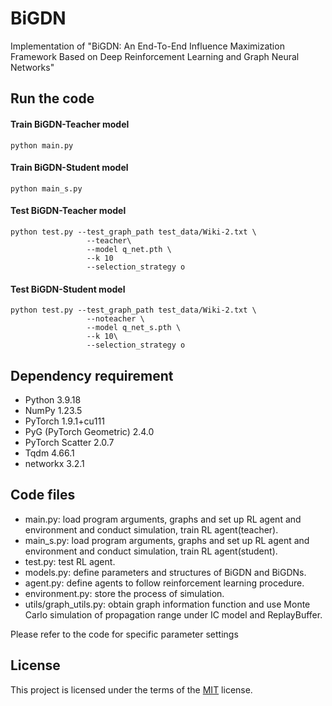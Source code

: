# BiGDN

Implementation of "BiGDN: An End-To-End Influence Maximization Framework Based on Deep Reinforcement Learning and Graph Neural Networks"

Run the code
------------

#### Train BiGDN-Teacher model

	python main.py 

#### Train BiGDN-Student model

	python main_s.py 

#### Test BiGDN-Teacher model

	python test.py --test_graph_path test_data/Wiki-2.txt \
                     --teacher\
                     --model q_net.pth \
                     --k 10 
                     --selection_strategy o

#### Test BiGDN-Student model

	python test.py --test_graph_path test_data/Wiki-2.txt \
                     --noteacher \
                     --model q_net_s.pth \
                     --k 10\
                     --selection_strategy o


Dependency requirement
----------------------

- Python 3.9.18
- NumPy 1.23.5
- PyTorch 1.9.1+cu111
- PyG (PyTorch Geometric) 2.4.0
- PyTorch Scatter 2.0.7
- Tqdm 4.66.1
- networkx 3.2.1

Code files
----------

- main.py: load program arguments, graphs and set up RL agent and environment and conduct simulation, train RL agent(teacher).
- main_s.py: load program arguments, graphs and set up RL agent and environment and conduct simulation, train RL agent(student).
- test.py: test RL agent.
- models.py: define parameters and structures of BiGDN and BiGDNs.  
- agent.py: define agents to follow reinforcement learning procedure.
- environment.py: store the process of simulation.  
- utils/graph_utils.py: obtain graph information function and use Monte Carlo simulation of propagation range under IC model and ReplayBuffer.

Please refer to the code for specific parameter settings

License
-------
This project is licensed under the terms of the [MIT](https://github.com/zzzkhj/BiGDN/LICENSE) license.
